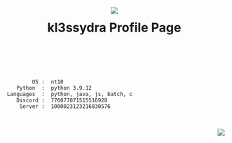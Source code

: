 <head>
  <style>
.background {
  background-image: url("/image.jpg");
  background-size: 150px;
  width: 300px;
  height: 300px;
  border: solid 2px red;
}
  </style>
</head>
<body>
  <p align="center">
    <img src="https://i.pinimg.com/originals/6a/b9/89/6ab989220357141ba8d203e2ab664264.gif">
    <h1 align="center" style="padding-top:0px; margin-top: 0px; ">kl3ssydra Profile Page</h1> 
  </p>
<br>
<br>
<br>

  <p align="left">
    <pre>
      <code style="margin-left:45;">
         OS :  nt10
    Python  :  python 3.9.12
 Languages  :  python, java, js, batch, c
    Discord :  776077071515516928
     Server :  1000023123216830576
      </code>
    </pre>
  </p>

  <p align="right">
    <img src="https://github-readme-stats.vercel.app/api?username=kl3ssydra&count_private=true&bg_color=30,595959,2e2c2c&title_color=fff&text_color=fff">
  </p>
</body>
<br>
<br>    
<br>
